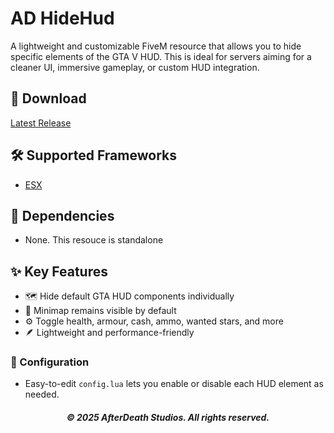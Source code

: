 # AD HideHud

A lightweight and customizable FiveM resource that allows you to hide specific elements of the GTA V HUD. This is ideal for servers aiming for a cleaner UI, immersive gameplay, or custom HUD integration.

## 💾 Download

[Latest Release](https://github.com/Afterdeathstudio/AD-HideHud/releases/tag/release)

## 🛠️ Supported Frameworks

- [ESX](https://github.com/esx-framework/esx_core)

## 🔗 Dependencies

- None. This resouce is standalone

## ✨ Key Features

- 🗺️ Hide default GTA HUD components individually
- 👀 Minimap remains visible by default
- ⚙️ Toggle health, armour, cash, ammo, wanted stars, and more
- 🪶 Lightweight and performance-friendly

### 🔧 Configuration

- Easy-to-edit `config.lua` lets you enable or disable each HUD element as needed.

<h6 align="center"><strong>© 2025 AfterDeath Studios. All rights reserved.<strong></h6>